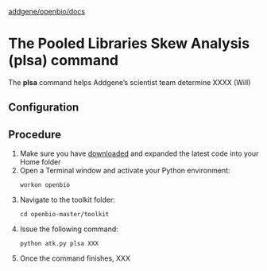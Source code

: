 [addgene/openbio/docs](https://addgene.github.io/openbio)
# The Pooled Libraries Skew Analysis (plsa) command
The __plsa__ command helps Addgene’s scientist team determine XXXX (Will)

## Configuration

## Procedure
1. Make sure you have [downloaded](https://github.com/addgene/openbio/archive/master.zip) and expanded the latest code into your Home folder
1. Open a Terminal window and activate your Python environment:
    ```
    workon openbio
    ```
1. Navigate to the toolkit folder:
    ```
    cd openbio-master/toolkit
    ```
1. Issue the following command:
    ```
    python atk.py plsa XXX
    ```
1. Once the command finishes, XXX
